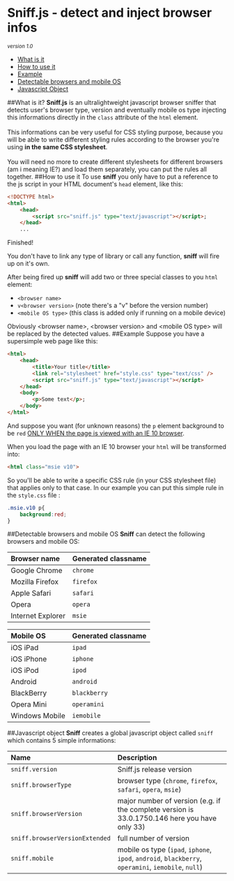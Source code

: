 Sniff.js - detect and inject browser infos
========
<small><em>version 1.0</em></small>
<ul>
	<li><a href="https://github.com/madferro/Sniff.js/blob/master/README.md#what-is-it">What is it</a></li>
	<li><a href="https://github.com/madferro/Sniff.js/blob/master/README.md#how-to-use-it">How to use it</a></li>
	<li><a href="https://github.com/madferro/Sniff.js/blob/master/README.md#example">Example</a></li>
	<li><a href="https://github.com/madferro/Sniff.js/blob/master/README.md#detectable-browsers-and-mobile-os">Detectable browsers and mobile OS</a></li>
	<li><a href="https://github.com/madferro/Browzers/blob/master/README.md#javascript-object">Javascript Object</a></li>
</ul>
##What is it?
<strong>Sniff.js</strong> is an ultralightweight javascript browser sniffer that detects user's browser type, version and eventually mobile os type injecting this informations directly in the <code>class</code> attribute of the <code>html</code> element.
<br/><br>
This informations can be very useful for CSS styling purpose, because you will be able to write different styling rules according to the browser you're using <strong>in the same CSS stylesheet</strong>. 
<br><br>
You will need no more to create different stylesheets for different browsers (am i meaning IE?) and load them separately, you can put the rules all together.
##How to use it
To use <strong>sniff</strong> you only have to put a reference to the js script in your HTML document's <code>head</code> element, like this:

```html
<!DOCTYPE html>
<html>
	<head>
		<script src="sniff.js" type="text/javascript"></script>;
	</head>
	...
```

Finished!


You don't have to link any type of library or call any function, <strong>sniff</strong> will fire up on it's own.

After being fired up <strong>sniff</strong> will add two or three special classes to you <code>html</code> element:
<ul>
	<li><code>&lt;browser name&gt;</code></li>
	<li><code>v&lt;browser version&gt;</code> (note there's a "v" before the version number)</li>
	<li><code>&lt;mobile OS type&gt;</code> (this class is added only if running on a mobile device)</li>
</ul>
Obviously &lt;browser name&gt;, &lt;browser version&gt; and &lt;mobile OS type&gt; will be replaced by the detected values.
##Example
Suppose you have a supersimple web page like this:

```html
<html>
	<head>
		<title>Your title</title>
		<link rel="stylesheet" href="style.css" type="text/css" />
		<script src="sniff.js" type="text/javascript"></script>
	</head>
	<body>
		<p>Some text</p>;
	</body>
</html>
```
And suppose you want (for unknown reasons) the <code>p</code> element background to be <code>red</code> <u>ONLY WHEN the page is viewed with an IE 10 browser</u>.

When you load the page with an IE 10 browser your <code>html</code> will be transformed into:
```html
<html class="msie v10">
```
So you'll be able to write a specific CSS rule (in your CSS stylesheet file) that applies only to that case. In our example you can put this simple rule in the <code>style.css</code> file :
```css
.msie.v10 p{
	background:red;
}
```

##Detectable browsers and mobile OS
<strong>Sniff</strong> can detect the following browsers and mobile OS:

| Browser name  | Generated classname |
| :------------- | :------------------- |
| Google Chrome  | <code>chrome</code>  |
| Mozilla Firefox  | <code>firefox</code>  |
| Apple Safari  | <code>safari</code>  |
| Opera  | <code>opera</code>  |
| Internet Explorer | <code>msie</code>  |

| Mobile OS | Generated classname |
| :------------- | :------------------- |
| iOS iPad | <code>ipad</code>  |
| iOS iPhone | <code>iphone</code>  |
| iOS iPod | <code>ipod</code>  |
| Android  | <code>android</code>  |
| BlackBerry  | <code>blackberry</code>  |
| Opera Mini  | <code>operamini</code>  |
| Windows Mobile  | <code>iemobile</code>  |

##Javascript object
<strong>Sniff</strong> creates a global javascript object called <code>sniff</code> which contains 5 simple informations:

| Name  | Description |
| :------------- | :------------------- |
| <code>sniff.version</code>  | <stong>Sniff.js</strong> release version  |
| <code>sniff.browserType</code>  | browser type (<code>chrome</code>, <code>firefox</code>, <code>safari</code>, <code>opera</code>, <code>msie</code>) |
| <code>sniff.browserVersion</code>  | major number of version  (e.g. if the complete version is 33.0.1750.146 here you have only 33)|
| <code>sniff.browserVersionExtended</code>  | full number of version  |
| <code>sniff.mobile</code>  | mobile os type (<code>ipad</code>, <code>iphone</code>, <code>ipod</code>, <code>android</code>, <code>blackberry</code>, <code>operamini</code>, <code>iemobile</code>, <code>null</code>) |

